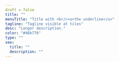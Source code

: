 ```yaml
---
draft = false
title: ""
menuTitle: "Title with <br/><u>the underline</u>"
tagline: "Tagline visible at tiles"
desc: "Longer description."
color: "#46b776"
type: ""
seo:
  title: ""
  description: ""
---
```

